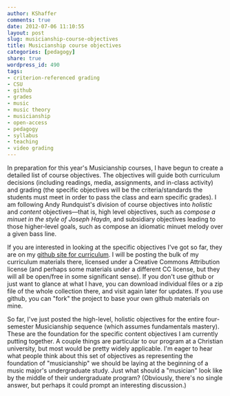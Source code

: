 ```yaml
---
author: KShaffer
comments: true
date: 2012-07-06 11:10:55
layout: post
slug: musicianship-course-objectives
title: Musicianship course objectives
categories: [pedagogy]
share: true
wordpress_id: 490
tags:
- criterion-referenced grading
- CSU
- github
- grades
- music
- music theory
- musicianship
- open-access
- pedagogy
- syllabus
- teaching
- video grading
---
```


In preparation for this year's Musicianship courses, I have begun to create a detailed list of course objectives. The objectives will guide both curriculum decisions (including readings, media, assignments, and in-class activity) and grading (the specific objectives will be the criteria/standards the students must meet in order to pass the class and earn specific grades). I am following Andy Rundquist's division of course objectives into _holistic_ and _content_ objectives—that is, high level objectives, such as _compose a minuet in the style of Joseph Haydn_, and subsidiary objectives leading to those higher-level goals, such as compose an idiomatic minuet melody over a given bass line.

If you are interested in looking at the specific objectives I've got so far, they are on my [github site for curriculum](https://github.com/kshaffer/musicianship-curriculum). I will be posting the bulk of my curriculum materials there, licensed under a Creative Commons Attribution license (and perhaps some materials under a different CC license, but they will all be open/free in some significant sense). If you don't use github or just want to glance at what I have, you can download individual files or a zip file of the whole collection there, and visit again later for updates. If you use github, you can "fork" the project to base your own github materials on mine.

So far, I've just posted the high-level, holistic objectives for the entire four-semester Musicianship sequence (which assumes fundamentals mastery). These are the foundation for the specific content objectives I am currently putting together. A couple things are particular to our program at a Christian university, but most would be pretty widely applicable. I'm eager to hear what people think about this set of objectives as representing the foundation of "musicianship" we should be laying at the beginning of a music major's undergraduate study. Just what should a "musician" look like by the middle of their undergraduate program? (Obviously, there's no single answer, but perhaps it could prompt an interesting discussion.)
